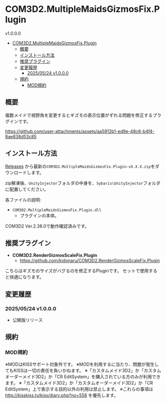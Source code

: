 # COM3D2.MultipleMaidsGizmosFix.Plugin

v1.0.0.0


- [COM3D2.MultipleMaidsGizmosFix.Plugin](#com3d2multiplemaidsgizmosfixplugin)
  - [概要](#概要)
  - [インストール方法](#インストール方法)
  - [推奨プラグイン](#推奨プラグイン)
  - [変更履歴](#変更履歴)
    - [2025/05/24 v1.0.0.0](#20250524-v1000)
  - [規約](#規約)
    - [MOD規約](#mod規約)


## 概要

複数メイドで視野角を変更するとギズモの表示位置がずれる問題を修正するプラグインです。


https://github.com/user-attachments/assets/aa5912b1-ed9e-48c6-b4f4-8ae838d53c85


## インストール方法

[Releases](https://github.com/kidonaru/COM3D2.MultipleMaidsGizmosFix.Plugin/releases)
から最新の`COM3D2.MultipleMaidsGizmosFix.Plugin-vX.X.X.zip`をダウンロードします。

zip解凍後、`UnityInjector`フォルダの中身を、`Sybaris\UnityInjector`フォルダに配置してください。

各ファイルの説明:
- `COM3D2.MultipleMaidsGizmosFix.Plugin.dll`
  - プラグインの本体。

COM3D2 Ver.2.38.0で動作確認済みです。


## 推奨プラグイン

- **COM3D2.RenderGizmosScaleFix.Plugin**
  - https://github.com/kidonaru/COM3D2.RenderGizmosScaleFix.Plugin

こちらはギズモのサイズがバグるのを修正するPluginです。
セットで使用すると快適になります。



## 変更履歴

### 2025/05/24 v1.0.0.0

- 公開版リリース


## 規約

### MOD規約

※MODはKISSサポート対象外です。
※MODを利用するに当たり、問題が発生してもKISSは一切の責任を負いかねます。
※「カスタムメイド3D2」か「カスタムオーダーメイド3D2」か「CR EditSystem」を購入されている方のみが利用できます。
※「カスタムメイド3D2」か「カスタムオーダーメイド3D2」か「CR EditSystem」上で表示する目的以外の利用は禁止します。
※これらの事項は http://kisskiss.tv/kiss/diary.php?no=558 を優先します。
